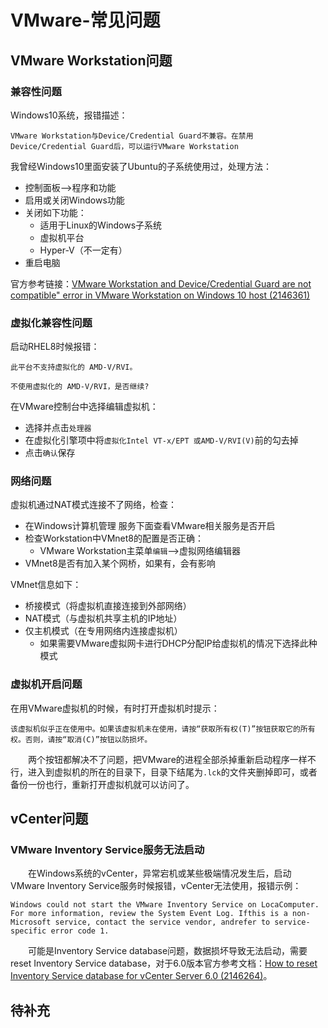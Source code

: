 # VMware-常见问题

## VMware Workstation问题
### 兼容性问题
Windows10系统，报错描述：
```
VMware Workstation与Device/Credential Guard不兼容。在禁用Device/Credential Guard后，可以运行VMware Workstation
```
我曾经Windows10里面安装了Ubuntu的子系统使用过，处理方法：
- 控制面板-->程序和功能
- 启用或关闭Windows功能
- 关闭如下功能：
    - 适用于Linux的Windows子系统
    - 虚拟机平台
    - Hyper-V（不一定有）
- 重启电脑

官方参考链接：[VMware Workstation and Device/Credential Guard are not compatible" error in VMware Workstation on Windows 10 host (2146361)](http://www.vmware.com/go/turnoff_CG_DG)
### 虚拟化兼容性问题
启动RHEL8时候报错：
```
此平台不支持虚拟化的 AMD-V/RVI。

不使用虚拟化的 AMD-V/RVI，是否继续?
```
在VMware控制台中选择编辑虚拟机：
- 选择并点击`处理器`
- 在虚拟化引擎项中将`虚拟化Intel VT-x/EPT 或AMD-V/RVI(V)`前的勾去掉
- 点击`确认`保存

### 网络问题
虚拟机通过NAT模式连接不了网络，检查：
- 在Windows计算机管理 服务下面查看VMware相关服务是否开启
- 检查Workstation中VMnet8的配置是否正确：
    - VMware Workstation主菜单`编辑`-->虚拟网络编辑器
- VMnet8是否有加入某个网桥，如果有，会有影响

VMnet信息如下：
- 桥接模式（将虚拟机直接连接到外部网络）
- NAT模式（与虚拟机共享主机的IP地址）
- 仅主机模式（在专用网络内连接虚拟机）
    - 如果需要VMware虚拟网卡进行DHCP分配IP给虚拟机的情况下选择此种模式

### 虚拟机开启问题
在用VMware虚拟机的时候，有时打开虚拟机时提示：
```
该虚拟机似乎正在使用中。如果该虚拟机未在使用，请按“获取所有权(T)”按钮获取它的所有权。否则，请按“取消(C)”按钮以防损坏。
```
&#8195;&#8195;两个按钮都解决不了问题，把VMware的进程全部杀掉重新启动程序一样不行，进入到虚拟机的所在的目录下，目录下结尾为`.lck`的文件夹删掉即可，或者备份一份也行，重新打开虚拟机就可以访问了。
## vCenter问题
### VMware Inventory Service服务无法启动
&#8195;&#8195;在Windows系统的vCenter，异常宕机或某些极端情况发生后，启动VMware Inventory Service服务时候报错，vCenter无法使用，报错示例：
```
Windows could not start the VMware Inventory Service on LocaComputer. For more information, review the System Event Log. Ifthis is a non-Microsoft service, contact the service vendor, andrefer to service-specific error code 1.
```
&#8195;&#8195;可能是Inventory Service database问题，数据损坏导致无法启动，需要reset Inventory Service database，对于6.0版本官方参考文档：[How to reset Inventory Service database for vCenter Server 6.0 (2146264)](https://kb.vmware.com/s/article/2146264?lang=en_us)。

## 待补充